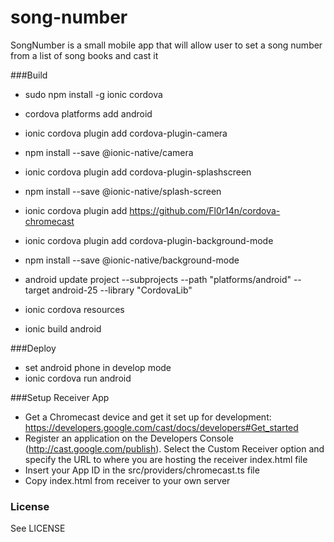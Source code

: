 # song-number
SongNumber is a small mobile app that will allow user to set a song number from a list of song books and cast it

###Build
* sudo npm install -g ionic cordova
* cordova platforms add android
* ionic cordova plugin add cordova-plugin-camera
* npm install --save @ionic-native/camera
* ionic cordova plugin add cordova-plugin-splashscreen
* npm install --save @ionic-native/splash-screen
* ionic cordova plugin add https://github.com/Fl0r14n/cordova-chromecast
* ionic cordova plugin add cordova-plugin-background-mode
* npm install --save @ionic-native/background-mode

* android update project --subprojects --path "platforms/android" --target android-25 --library "CordovaLib"
* ionic cordova resources 
* ionic build android

###Deploy
* set android phone in develop mode 
* ionic cordova run android

###Setup Receiver App
* Get a Chromecast device and get it set up for development: https://developers.google.com/cast/docs/developers#Get_started
* Register an application on the Developers Console (http://cast.google.com/publish). Select the Custom Receiver option and specify the URL to where you are hosting the receiver index.html file
* Insert your App ID in the src/providers/chromecast.ts file
* Copy index.html from receiver to your own server

### License
See LICENSE



